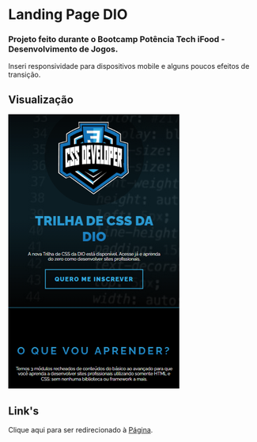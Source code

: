 # Landing Page DIO

### Projeto feito durante o Bootcamp Potência Tech iFood - Desenvolvimento de Jogos.

Inseri responsividade para dispositivos mobile e alguns poucos efeitos de transição.

## Visualização

![Prévia da página](https://github.com/devClara/landing-page-dio/blob/main/assets/images/trilha.dio.png?raw=true "prévia da página")

## Link's

Clique aqui para ser redirecionado à [Página](https://devclara.github.io/landing-page-dio/).
